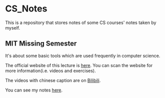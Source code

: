 # CS_Notes
This is a repository that stores notes of some CS courses' notes taken by myself.

## MIT Missing Semester
It's about some basic tools which are used frequently in computer science. 

The official website of this lecture is [here](https://missing.csail.mit.edu). You can scan the website for more information(i.e. videos and exercises). 

The videos with chinese caption are on [Bilibili](https://www.bilibili.com/video/BV1Eo4y1d7KZ/?spm_id_from=333.337.search-card.all.click).

You can see my notes [here](https://github.com/fan2goa1/CS_Notes/tree/main/MIT-Missing%20Semester).
